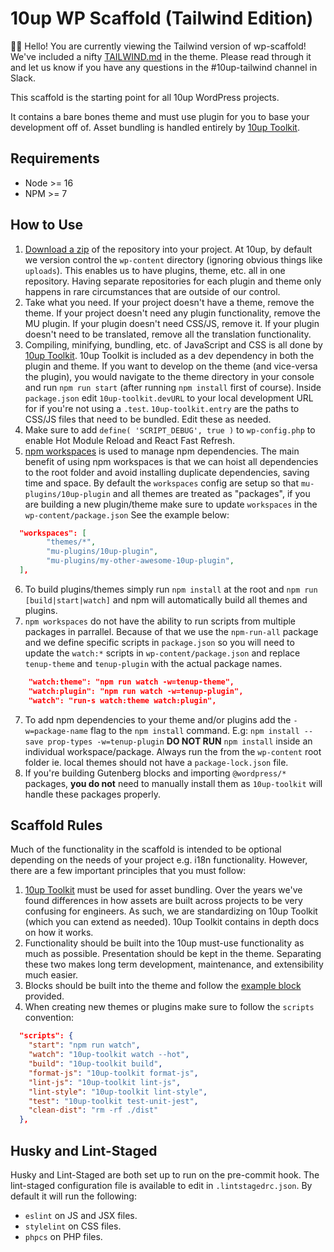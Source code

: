 # 10up WP Scaffold (Tailwind Edition)

👋🏼 Hello! You are currently viewing the Tailwind version of wp-scaffold! We've included a nifty [TAILWIND.md](themes/10up-theme/TAILWIND.md) in the theme. Please read through it and let us know if you have any questions in the #10up-tailwind channel in Slack.

This scaffold is the starting point for all 10up WordPress projects.

It contains a bare bones theme and must use plugin for you to base your development off of. Asset bundling is handled entirely by [10up Toolkit](https://github.com/10up/10up-toolkit).

## Requirements

- Node >= 16
- NPM >= 7

## How to Use

1. [Download a zip](https://github.com/10up/wp-scaffold/archive/trunk.zip) of the repository into your project. At 10up, by default we version control the `wp-content` directory (ignoring obvious things like `uploads`). This enables us to have plugins, theme, etc. all in one repository. Having separate repositories for each plugin and theme only happens in rare circumstances that are outside of our control.
2. Take what you need. If your project doesn't have a theme, remove the theme. If your project doesn't need any plugin functionality, remove the MU plugin. If your plugin doesn't need CSS/JS, remove it. If your plugin doesn't need to be translated, remove all the translation functionality.
3. Compiling, minifying, bundling, etc. of JavaScript and CSS is all done by [10up Toolkit](https://github.com/10up/10up-toolkit). 10up Toolkit is included as a dev dependency in both the plugin and theme. If you want to develop on the theme (and vice-versa the plugin), you would navigate to the theme directory in your console and run `npm run start` (after running `npm install` first of course). Inside `package.json` edit `10up-toolkit.devURL` to your local development URL for if you're not using a `.test`. `10up-toolkit.entry` are the paths to CSS/JS files that need to be bundled. Edit these as needed.
4. Make sure to add `define( 'SCRIPT_DEBUG', true )` to `wp-config.php` to enable Hot Module Reload and React Fast Refresh.
5. [npm workspaces](https://docs.npmjs.com/cli/v7/using-npm/workspaces) is used to manage npm dependencies. The main benefit of using npm workspaces is that we can hoist all dependencies to the root folder and avoid installing duplicate dependencies, saving time and space. By default the `workspaces` config are setup so that `mu-plugins/10up-plugin` and all themes are treated as "packages", if you are building a new plugin/theme make sure to update `workspaces` in the `wp-content/package.json` See the example below:

```json
  "workspaces": [
		"themes/*",
		"mu-plugins/10up-plugin",
		"mu-plugins/my-other-awesome-10up-plugin",
  ],
```
6. To build plugins/themes simply run `npm install` at the root and `npm run [build|start|watch]` and npm will automatically build all themes and plugins.
7. `npm workspaces` do not have the ability to run scripts from multiple packages in parrallel. Because of that we use the `npm-run-all` package and we define specific scripts in `package.json` so you will need to update the `watch:*` scripts in `wp-content/package.json` and replace `tenup-theme` and `tenup-plugin` with the actual package names.

```json
	"watch:theme": "npm run watch -w=tenup-theme",
	"watch:plugin": "npm run watch -w=tenup-plugin",
	"watch": "run-s watch:theme watch:plugin",
```
7. To add npm dependencies to your theme and/or plugins add the `-w=package-name` flag to the `npm install` command. E.g: `npm install --save prop-types -w=tenup-plugin` **DO NOT RUN** `npm install` inside an individual workspace/package. Always run the from the `wp-content` root folder ie. local themes should not have a `package-lock.json` file.
8. If you're building Gutenberg blocks and importing `@wordpress/*` packages, **you do not** need to manually install them as `10up-toolkit` will handle these packages properly.

## Scaffold Rules

Much of the functionality in the scaffold is intended to be optional depending on the needs of your project e.g. i18n functionality. However, there are a few important principles that you must follow:

1. [10up Toolkit](https://github.com/10up/10up-toolkit) must be used for asset bundling. Over the years we've found differences in how assets are built across projects to be very confusing for engineers.  As such, we are standardizing on 10up Toolkit (which you can extend as needed). 10up Toolkit contains in depth docs on how it works.
2. Functionality should be built into the 10up must-use functionality as much as possible. Presentation should be kept in the theme. Separating these two makes long term development, maintenance, and extensibility much easier.
3. Blocks should be built into the theme and follow the [example block](https://github.com/10up/wp-scaffold/tree/trunk/themes/10up-theme/includes/blocks/example-block) provided.
5. When creating new themes or plugins make sure to  follow the `scripts` convention:
```json
  "scripts": {
    "start": "npm run watch",
    "watch": "10up-toolkit watch --hot",
    "build": "10up-toolkit build",
    "format-js": "10up-toolkit format-js",
    "lint-js": "10up-toolkit lint-js",
    "lint-style": "10up-toolkit lint-style",
    "test": "10up-toolkit test-unit-jest",
    "clean-dist": "rm -rf ./dist"
  },
```

## Husky and Lint-Staged

Husky and Lint-Staged are both set up to run on the pre-commit hook. The lint-staged configuration file is available to edit in `.lintstagedrc.json`.
By default it will run the following:

- `eslint` on JS and JSX files.
- `stylelint` on CSS files.
- `phpcs` on PHP files.
